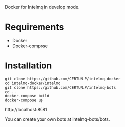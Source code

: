Docker for Intelmq in develop mode.

# Requirements

- Docker
- Docker-compose

# Installation

```
git clone https://github.com/CERTUNLP/intelmq-docker
cd intelmq-docker/intelmq
git clone https://github.com/CERTUNLP/intelmq-bots
cd ..
docker-compose build
docker-compose up
```

http://localhost:8081

You can create your own bots at intelmq-bots/bots.
